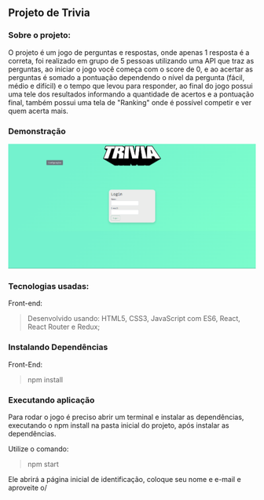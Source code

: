 ## Projeto de Trivia

### Sobre o projeto:

O projeto é um jogo de perguntas e respostas, onde apenas 1 resposta é a correta, foi realizado em grupo de 5 pessoas utilizando uma API que traz as perguntas, ao iniciar o jogo você começa com o score de 0, e ao acertar as perguntas é somado a pontuação dependendo o nível da pergunta (fácil, médio e difícil) e o tempo que levou para responder, ao final do jogo possui uma tele dos resultados informando a quantidade de acertos e a pontuação final, também possui uma tela de "Ranking" onde é possível competir e ver quem acerta mais.

### Demonstração

![Desktop](./trivia.PNG)

### Tecnologias usadas:

Front-end:

>Desenvolvido usando: HTML5, CSS3, JavaScript com ES6, React, React Router e Redux;

### Instalando Dependências

Front-End:

>npm install

### Executando aplicação

Para rodar o jogo é preciso abrir um terminal e instalar as dependências, executando o npm install na pasta inicial do projeto, após instalar as dependências.

Utilize o comando:

>npm start

Ele abrirá a página inicial de identificação, coloque seu nome e e-mail e aproveite o/
